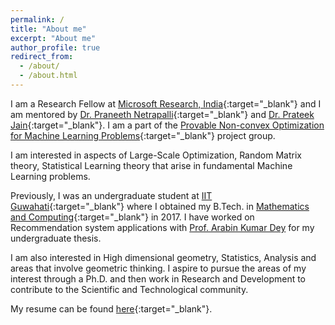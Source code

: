 ```yaml
---
permalink: /
title: "About me"
excerpt: "About me"
author_profile: true
redirect_from: 
  - /about/
  - /about.html
---
```


I am a Research Fellow at [Microsoft Research, India](https://www.microsoft.com/en-us/research/lab/microsoft-research-india/){:target="_blank"} and I am mentored by [Dr. Praneeth Netrapalli](https://www.microsoft.com/en-us/research/people/praneeth/){:target="_blank"} and [Dr. Prateek Jain](https://www.microsoft.com/en-us/research/people/prajain/){:target="_blank"}. I am a part of the [Provable Non-convex Optimization for Machine Learning Problems](https://www.microsoft.com/en-us/research/project/provable-non-convex-optimization-for-machine-learning-problems/){:target="_blank"} project group.

I am interested in aspects of Large-Scale Optimization, Random Matrix theory, Statistical Learning theory that arise in fundamental Machine Learning problems.

Previously, I was an undergraduate student at [IIT Guwahati](http://www.iitg.ernet.in/){:target="_blank"} where I obtained my B.Tech. in [Mathematics and Computing](https://www.iitg.ernet.in/maths/acads/btech_struct.php){:target="_blank"} in 2017. I have worked on Recommendation system applications with [Prof. Arabin Kumar Dey](http://www.iitg.ac.in/arabin/) for my undergraduate thesis.

I am also interested in High dimensional geometry, Statistics, Analysis and areas that involve geometric thinking. I aspire to pursue the areas of my interest through a Ph.D. and then work in Research and Development to contribute to the Scientific and Technological community.

My resume can be found [here](https://drive.google.com/file/d/0B9-6pftL99HLanBlRjBOZU5IREk/view){:target="_blank"}.